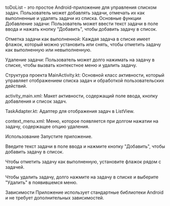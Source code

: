 toDoList - это простое Android-приложение для управления списком задач. Пользователь может добавлять задачи, отмечать их как выполненные и удалять задачи из списка.
Основные функции
Добавление задачи: Пользователь может ввести текст задачи в поле ввода и нажать кнопку "Добавить", чтобы добавить задачу в список.

Отметка задачи как выполненной: Каждая задача в списке имеет флажок, который можно установить или снять, чтобы отметить задачу как выполненную или невыполненную.

Удаление задачи: Пользователь может долго нажимать на задачу в списке, чтобы вызвать контекстное меню и удалить задачу.

Структура проекта
MainActivity.kt: Основной класс активности, который управляет отображением списка задач и обработкой пользовательских действий.

activity_main.xml: Макет активности, содержащий поле ввода, кнопку добавления и список задач.

TaskAdapter.kt: Адаптер для отображения задач в ListView.

context_menu.xml: Меню, которое появляется при долгом нажатии на задачу, содержащее опцию удаления.

Использование
Запустите приложение.

Введите текст задачи в поле ввода и нажмите кнопку "Добавить", чтобы добавить задачу в список.

Чтобы отметить задачу как выполненную, установите флажок рядом с задачей.

Чтобы удалить задачу, долго нажмите на задачу в списке и выберите "Удалить" в появившемся меню.

Зависимости
Приложение использует стандартные библиотеки Android и не требует дополнительных зависимостей.
